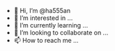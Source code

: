 - 👋 Hi, I’m @ha555an
- 👀 I’m interested in ...
- 🌱 I’m currently learning ...
- 💞️ I’m looking to collaborate on ...
- 📫 How to reach me ...

<!---
ha555an/ha555an is a ✨ special ✨ repository because its `README.md` (this file) appears on your GitHub profile.
You can click the Preview link to take a look at your changes.
--->
